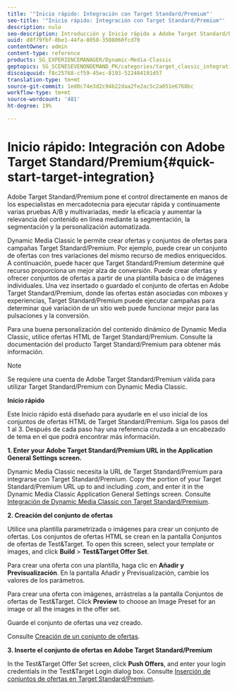 ```yaml
---
title: '"Inicio rápido: Integración con Target Standard/Premium"'
seo-title: '"Inicio rápido: Integración con Target Standard/Premium"'
description: nulo
seo-description: Introducción y Inicio rápido a Adobe Target Standard/Premium para ayudarle en el uso inicial de las técnicas de integración de Target Standard/Premium.
uuid: d8f79fbf-8be1-44fa-8058-3508060fcd70
contentOwner: admin
content-type: reference
products: SG_EXPERIENCEMANAGER/Dynamic-Media-Classic
geptopics: SG_SCENESEVENONDEMAND_PK/categories/target_classic_integration
discoiquuid: f8c25768-cf59-45ec-8193-522404191d57
translation-type: tm+mt
source-git-commit: 1ed0c74e3d2c94b22daa2fe2ac5c2a051e6768bc
workflow-type: tm+mt
source-wordcount: '481'
ht-degree: 19%

---
```



# Inicio rápido: Integración con Adobe Target Standard/Premium{#quick-start-target-integration}

Adobe Target Standard/Premium pone el control directamente en manos de los especialistas en mercadotecnia para ejecutar rápida y continuamente varias pruebas A/B y multivariadas, medir la eficacia y aumentar la relevancia del contenido en línea mediante la segmentación, la segmentación y la personalización automatizada.

Dynamic Media Classic le permite crear ofertas y conjuntos de ofertas para campañas Target Standard/Premium. Por ejemplo, puede crear un conjunto de ofertas con tres variaciones del mismo recurso de medios enriquecidos. A continuación, puede hacer que Target Standard/Premium determine qué recurso proporciona un mejor alza de conversión. Puede crear ofertas y ofrecer conjuntos de ofertas a partir de una plantilla básica o de imágenes individuales. Una vez insertado o guardado el conjunto de ofertas en Adobe Target Standard/Premium, donde las ofertas están asociadas con mboxes y experiencias, Target Standard/Premium puede ejecutar campañas para determinar qué variación de un sitio web puede funcionar mejor para las pulsaciones y la conversión.

Para una buena personalización del contenido dinámico de Dynamic Media Classic, utilice ofertas HTML de Target Standard/Premium. Consulte la documentación del producto Target Standard/Premium para obtener más información.

>[!NOTE]
>
>Se requiere una cuenta de Adobe Target Standard/Premium válida para utilizar Target Standard/Premium con Dynamic Media Classic.

**Inicio rápido**

Este Inicio rápido está diseñado para ayudarle en el uso inicial de los conjuntos de ofertas HTML de Target Standard/Premium. Siga los pasos del 1 al 3. Después de cada paso hay una referencia cruzada a un encabezado de tema en el que podrá encontrar más información.

**1. Enter your Adobe Target Standard/Premium URL in the Application General Settings screen.**

Dynamic Media Classic necesita la URL de Target Standard/Premium para integrarse con Target Standard/Premium. Copy the portion of your Target Standard/Premium URL up to and including *.com*, and enter it in the Dynamic Media Classic Application General Settings screen. Consulte [Integración de Dynamic Media Classic con Target Standard/Premium](integrating-dmc-with-target.md#integrating-dmc-with-target).

**2. Creación del conjunto de ofertas**

Utilice una plantilla parametrizada o imágenes para crear un conjunto de ofertas. Los conjuntos de ofertas HTML se crean en la pantalla Conjuntos de ofertas de Test&amp;Target. To open this screen, select your template or images, and click **Build** > **Test&amp;Target Offer Set**.

Para crear una oferta con una plantilla, haga clic en **Añadir y Previsualización**. En la pantalla Añadir y Previsualización, cambie los valores de los parámetros.

Para crear una oferta con imágenes, arrástrelas a la pantalla Conjuntos de ofertas de Test&amp;Target. Click **Preview** to choose an Image Preset for an image or all the images in the offer set.

Guarde el conjunto de ofertas una vez creado.

Consulte [Creación de un conjunto de ofertas](creating-offer-set.md#creating_an_offer_set).

**3. Inserte el conjunto de ofertas en Adobe Target Standard/Premium**

In the Test&amp;Target Offer Set screen, click **Push Offers**, and enter your login credentials in the Test&amp;Target Login dialog box. Consulte [Inserción de conjuntos de ofertas en Target Standard/Premium](pushing-offer-sets-target.md#pushing_offer_sets_to_target).

